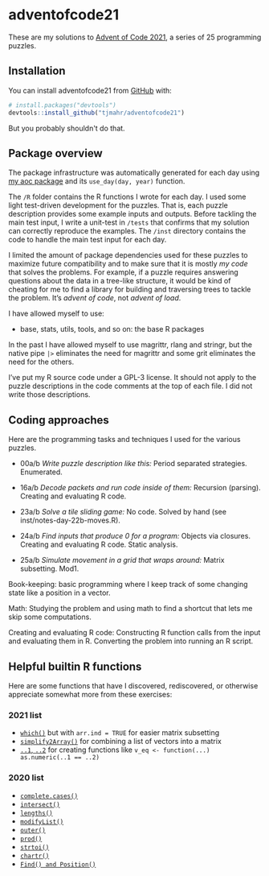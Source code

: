 # adventofcode21

<!-- badges: start -->
<!-- badges: end -->

These are my solutions to [Advent of Code
2021](http://adventofcode.com/2021), a series of 25 programming puzzles.

## Installation

You can install adventofcode21 from [GitHub](https://github.com/) with:

``` r
# install.packages("devtools")
devtools::install_github("tjmahr/adventofcode21")
```

But you probably shouldn't do that.

## Package overview

The package infrastructure was automatically generated for each day using 
[my aoc package](https://github.com/tjmahr/aoc) and its `use_day(day, year)` 
function.

The `/R` folder contains the R functions I wrote for each day. I used
some light test-driven development for the puzzles. That is, each puzzle
description provides some example inputs and outputs. Before tackling
the main test input, I write a unit-test in `/tests` that confirms that
my solution can correctly reproduce the examples. The `/inst` directory
contains the code to handle the main test input for each day.

I limited the amount of package dependencies used for these puzzles to
maximize future compatibility and to make sure that it is mostly *my
code* that solves the problems. For example, if a puzzle requires
answering questions about the data in a tree-like structure, it would be
kind of cheating for me to find a library for building and traversing
trees to tackle the problem. It’s *advent of code*, not *advent of
load*.

I have allowed myself to use:

-   base, stats, utils, tools, and so on: the base R packages

In the past I have allowed myself to use magrittr, rlang and stringr, but 
the native pipe `|>` eliminates the need for magrittr and some grit 
eliminates the need for the others.

I’ve put my R source code under a GPL-3 license. It should not apply to
the puzzle descriptions in the code comments at the top of each file. I
did not write those descriptions.

## Coding approaches

Here are the programming tasks and techniques I used for the various
puzzles.

-   00a/b *Write puzzle description like this:* Period separated strategies. Enumerated.

-   16a/b *Decode packets and run code inside of them:* Recursion (parsing). Creating and evaluating R code.

-   23a/b *Solve a tile sliding game:* No code. Solved by hand 
    (see inst/notes-day-22b-moves.R).
-   24a/b *Find inputs that produce 0 for a program:* Objects via closures.
    Creating and evaluating R code. Static analysis.
-   25a/b *Simulate movement in a grid that wraps around:* Matrix subsetting. 
    Mod1.

Book-keeping: basic programming where I keep track of some
changing state like a position in a vector.

Math: Studying the problem and using math to find a shortcut
that lets me skip some computations.

Creating and evaluating R code: Constructing R function calls from the input and 
evaluating them in R. Converting the problem into running an R script.

## Helpful builtin R functions

Here are some functions that have I discovered, rediscovered, or
otherwise appreciate somewhat more from these exercises:

### 2021 list

-   [`which()`](https://rdrr.io/r/base/which.html) but with `arr.ind = TRUE` for easier matrix subsetting
-   [`simplify2Array()`](https://rdrr.io/r/base/lapply.html) for combining a list of vectors into a matrix
-   [`..1`, `..2`](https://rdrr.io/r/base/dots.html) for creating functions like `v_eq <- function(...) as.numeric(..1 == ..2)`


### 2020 list

-   [`complete.cases()`](https://rdrr.io/r/stats/complete.cases.html)
-   [`intersect()`](https://rdrr.io/r/base/sets.html)
-   [`lengths()`](https://rdrr.io/r/base/lengths.html)
-   [`modifyList()`](https://rdrr.io/r/utils/modifyList.html)
-   [`outer()`](https://rdrr.io/r/base/outer.html)
-   [`prod()`](https://rdrr.io/r/base/prod.html)
-   [`strtoi()`](https://rdrr.io/r/base/strtoi.html)
-   [`chartr()`](https://rdrr.io/r/base/chartr.html)
-   [`Find() and Position()`](https://rdrr.io/r/base/funprog.html)
